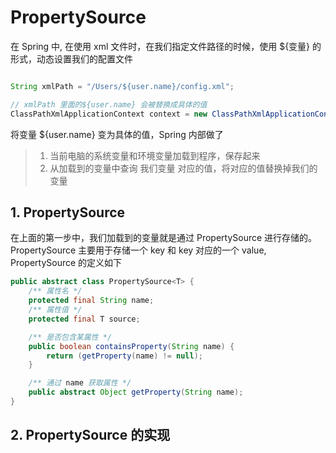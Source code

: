 # PropertySource


在 Spring 中, 在使用 xml 文件时，在我们指定文件路径的时候，使用 ${变量} 的形式，动态设置我们的配置文件
```java

String xmlPath = "/Users/${user.name}/config.xml";

// xmlPath 里面的${user.name} 会被替换成具体的值
ClassPathXmlApplicationContext context = new ClassPathXmlApplicationContext(xmlPath);
```

将变量 ${user.name} 变为具体的值，Spring 内部做了
>1. 当前电脑的系统变量和环境变量加载到程序，保存起来
>2. 从加载到的变量中查询 我们变量 对应的值，将对应的值替换掉我们的变量

## 1. PropertySource

在上面的第一步中，我们加载到的变量就是通过 PropertySource 进行存储的。  
PropertySource 主要用于存储一个 key 和 key 对应的一个 value, PropertySource 的定义如下

```java
public abstract class PropertySource<T> {
    /** 属性名 */
    protected final String name;
    /** 属性值 */
	protected final T source;

    /** 是否包含某属性 */
	public boolean containsProperty(String name) {
		return (getProperty(name) != null);
	}

    /** 通过 name 获取属性 */
    public abstract Object getProperty(String name);
}
```

## 2. PropertySource 的实现